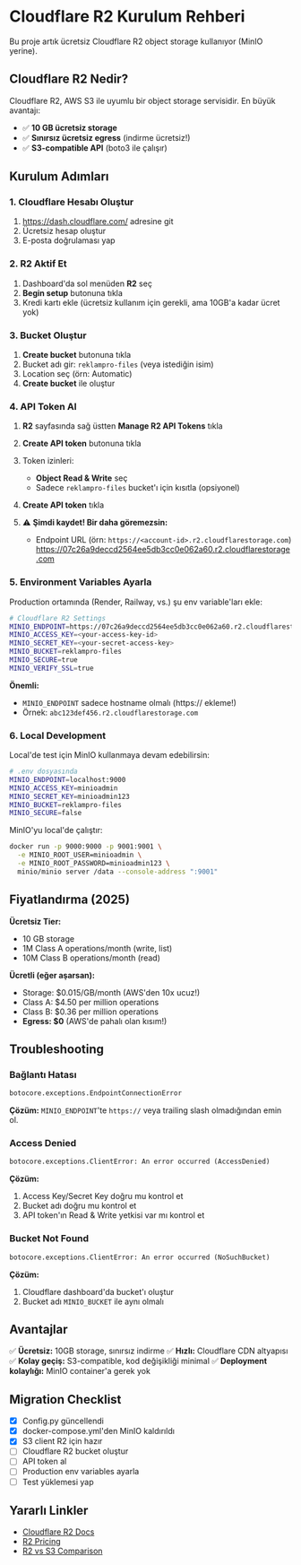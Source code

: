 # Cloudflare R2 Kurulum Rehberi

Bu proje artık ücretsiz Cloudflare R2 object storage kullanıyor (MinIO yerine).

## Cloudflare R2 Nedir?

Cloudflare R2, AWS S3 ile uyumlu bir object storage servisidir. En büyük avantajı:
- ✅ **10 GB ücretsiz storage**
- ✅ **Sınırsız ücretsiz egress** (indirme ücretsiz!)
- ✅ **S3-compatible API** (boto3 ile çalışır)

## Kurulum Adımları

### 1. Cloudflare Hesabı Oluştur

1. https://dash.cloudflare.com/ adresine git
2. Ücretsiz hesap oluştur
3. E-posta doğrulaması yap

### 2. R2 Aktif Et

1. Dashboard'da sol menüden **R2** seç
2. **Begin setup** butonuna tıkla
3. Kredi kartı ekle (ücretsiz kullanım için gerekli, ama 10GB'a kadar ücret yok)

### 3. Bucket Oluştur

1. **Create bucket** butonuna tıkla
2. Bucket adı gir: `reklampro-files` (veya istediğin isim)
3. Location seç (örn: Automatic)
4. **Create bucket** ile oluştur

### 4. API Token Al

1. **R2** sayfasında sağ üstten **Manage R2 API Tokens** tıkla
2. **Create API token** butonuna tıkla
3. Token izinleri:
   - **Object Read & Write** seç
   - Sadece `reklampro-files` bucket'ı için kısıtla (opsiyonel)
4. **Create API token** tıkla
5. ⚠️ **Şimdi kaydet! Bir daha göremezsin:**
 
   - Endpoint URL (örn: `https://<account-id>.r2.cloudflarestorage.com`)
   https://07c26a9deccd2564ee5db3cc0e062a60.r2.cloudflarestorage.com



### 5. Environment Variables Ayarla

Production ortamında (Render, Railway, vs.) şu env variable'ları ekle:

```bash
# Cloudflare R2 Settings
MINIO_ENDPOINT=https://07c26a9deccd2564ee5db3cc0e062a60.r2.cloudflarestorage.com
MINIO_ACCESS_KEY=<your-access-key-id>
MINIO_SECRET_KEY=<your-secret-access-key>
MINIO_BUCKET=reklampro-files
MINIO_SECURE=true
MINIO_VERIFY_SSL=true
```

**Önemli:**
- `MINIO_ENDPOINT` sadece hostname olmalı (https:// ekleme!)
- Örnek: `abc123def456.r2.cloudflarestorage.com`

### 6. Local Development

Local'de test için MinIO kullanmaya devam edebilirsin:

```bash
# .env dosyasında
MINIO_ENDPOINT=localhost:9000
MINIO_ACCESS_KEY=minioadmin
MINIO_SECRET_KEY=minioadmin123
MINIO_BUCKET=reklampro-files
MINIO_SECURE=false
```

MinIO'yu local'de çalıştır:
```bash
docker run -p 9000:9000 -p 9001:9001 \
  -e MINIO_ROOT_USER=minioadmin \
  -e MINIO_ROOT_PASSWORD=minioadmin123 \
  minio/minio server /data --console-address ":9001"
```

## Fiyatlandırma (2025)

**Ücretsiz Tier:**
- 10 GB storage
- 1M Class A operations/month (write, list)
- 10M Class B operations/month (read)

**Ücretli (eğer aşarsan):**
- Storage: $0.015/GB/month (AWS'den 10x ucuz!)
- Class A: $4.50 per million operations
- Class B: $0.36 per million operations
- **Egress: $0** (AWS'de pahalı olan kısım!)

## Troubleshooting

### Bağlantı Hatası

```python
botocore.exceptions.EndpointConnectionError
```

**Çözüm:** `MINIO_ENDPOINT`'te `https://` veya trailing slash olmadığından emin ol.

### Access Denied

```python
botocore.exceptions.ClientError: An error occurred (AccessDenied)
```

**Çözüm:**
1. Access Key/Secret Key doğru mu kontrol et
2. Bucket adı doğru mu kontrol et
3. API token'ın Read & Write yetkisi var mı kontrol et

### Bucket Not Found

```python
botocore.exceptions.ClientError: An error occurred (NoSuchBucket)
```

**Çözüm:**
1. Cloudflare dashboard'da bucket'ı oluştur
2. Bucket adı `MINIO_BUCKET` ile aynı olmalı

## Avantajlar

✅ **Ücretsiz:** 10GB storage, sınırsız indirme
✅ **Hızlı:** Cloudflare CDN altyapısı
✅ **Kolay geçiş:** S3-compatible, kod değişikliği minimal
✅ **Deployment kolaylığı:** MinIO container'a gerek yok

## Migration Checklist

- [x] Config.py güncellendi
- [x] docker-compose.yml'den MinIO kaldırıldı
- [x] S3 client R2 için hazır
- [ ] Cloudflare R2 bucket oluştur
- [ ] API token al
- [ ] Production env variables ayarla
- [ ] Test yüklemesi yap

## Yararlı Linkler

- [Cloudflare R2 Docs](https://developers.cloudflare.com/r2/)
- [R2 Pricing](https://developers.cloudflare.com/r2/pricing/)
- [R2 vs S3 Comparison](https://www.cloudflare.com/products/r2/)
